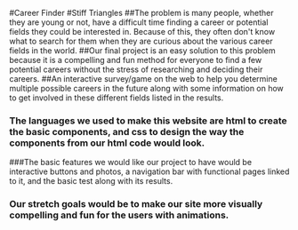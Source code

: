 #Career Finder
#Stiff Triangles
##The problem is many people, whether they are young or not, have a difficult time finding a career or potential fields they could be interested in. Because of this, they often don't know what to search for them when they are curious about the various career fields in the world.
##Our final project is an easy solution to this problem because it is a compelling and fun method for everyone to find a few potential careers without the stress of researching and deciding their careers.
##An interactive survey/game on the web to help you determine multiple possible careers in the future along with some information on how to get involved in these different fields listed in the results.
### The languages we used to make this website are html to create the basic components, and css to design the way the components from our html code would look.
###The basic features we would like our project to have would be interactive buttons and photos, a navigation bar with functional pages linked to it, and the basic test along with its results.
### Our stretch goals would be to make our site more visually compelling and fun for the users with animations.
